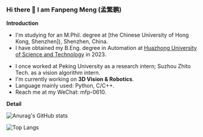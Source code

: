 ### Hi there 👋 I am Fanpeng Meng (孟繁鹏)

**Introduction**

<!-- - I'm currently working. -->
- I'm studying for an M.Phil. degree at [the Chinese University of Hong Kong, Shenzhen]), Shenzhen, China.
- I have obtained my B.Eng. degree in Automation at [Huazhong University of Science and Technology](http://english.hust.edu.cn/) in 2023. 
<!-- - I'm working in Image and Video Understanding Lab, KAUST as a research intern.-->
- I once worked at Peking University as a research intern; Suzhou Zhito Tech. as a vision algorithm intern.
- I'm currently working on **3D Vision & Robotics**. 
- Language mainly used: Python, C/C++.
- Reach me at my WeChat: mfp-0610.
<!-- - I'm currently learning HPC & distributed system. -->
<!-- - 👯 I’m looking to collaborate on ...
- 🤔 I’m looking for help with ...
- 💬 Ask me about ... -->
<!-- - 😄 Pronouns: ...
- ⚡ Fun fact: ... -->

**Detail**

![Anurag's GitHub stats](https://github-readme-stats.vercel.app/api?username=mfp0610)

![Top Langs](https://github-readme-stats.vercel.app/api/top-langs/?username=mfp0610)

<!-- &hide=javascript,html -->

